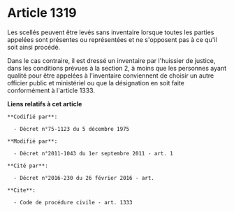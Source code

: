 # Article 1319

Les scellés peuvent être levés sans inventaire lorsque toutes les parties appelées sont présentes ou représentées et ne
s'opposent pas à ce qu'il soit ainsi procédé. 

Dans le cas contraire, il est dressé un inventaire par l'huissier de justice, dans les conditions prévues à la section 2, à
moins que les personnes ayant qualité pour être appelées à l'inventaire conviennent de choisir un autre officier public et
ministériel ou que la désignation en soit faite conformément à l'article 1333.

**Liens relatifs à cet article**

	**Codifié par**:

	  - Décret n°75-1123 du 5 décembre 1975

	**Modifié par**:

	  - Décret n°2011-1043 du 1er septembre 2011 - art. 1

	**Cité par**:

	  - Décret n°2016-230 du 26 février 2016 - art.

	**Cite**:

	  - Code de procédure civile - art. 1333
